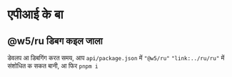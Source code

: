 # एपीआई के बा

## @w5/ru डिबग कइल जाला

डेवलप आ डिबगिंग करत समय, आप `api/package.json` में `"@w5/ru"` `"link:../ru/ru"` में संशोधित क सकत बानी, आ फिर `pnpm i`
